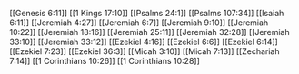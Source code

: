 [[Genesis 6:11]]
[[1 Kings 17:10]]
[[Psalms 24:1]]
[[Psalms 107:34]]
[[Isaiah 6:11]]
[[Jeremiah 4:27]]
[[Jeremiah 6:7]]
[[Jeremiah 9:10]]
[[Jeremiah 10:22]]
[[Jeremiah 18:16]]
[[Jeremiah 25:11]]
[[Jeremiah 32:28]]
[[Jeremiah 33:10]]
[[Jeremiah 33:12]]
[[Ezekiel 4:16]]
[[Ezekiel 6:6]]
[[Ezekiel 6:14]]
[[Ezekiel 7:23]]
[[Ezekiel 36:3]]
[[Micah 3:10]]
[[Micah 7:13]]
[[Zechariah 7:14]]
[[1 Corinthians 10:26]]
[[1 Corinthians 10:28]]
